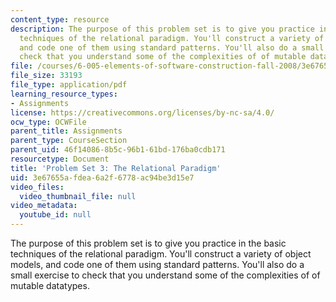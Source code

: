 ```yaml
---
content_type: resource
description: The purpose of this problem set is to give you practice in the basic
  techniques of the relational paradigm. You'll construct a variety of object models,
  and code one of them using standard patterns. You'll also do a small exercise to
  check that you understand some of the complexities of of mutable datatypes.
file: /courses/6-005-elements-of-software-construction-fall-2008/3e67655afdea6a2f6778ac94be3d15e7_MIT6_005f08_pset03.pdf
file_size: 33193
file_type: application/pdf
learning_resource_types:
- Assignments
license: https://creativecommons.org/licenses/by-nc-sa/4.0/
ocw_type: OCWFile
parent_title: Assignments
parent_type: CourseSection
parent_uid: 46f14086-8b5c-96b1-61bd-176ba0cdb171
resourcetype: Document
title: 'Problem Set 3: The Relational Paradigm'
uid: 3e67655a-fdea-6a2f-6778-ac94be3d15e7
video_files:
  video_thumbnail_file: null
video_metadata:
  youtube_id: null
---
```

The purpose of this problem set is to give you practice in the basic techniques of the relational paradigm. You'll construct a variety of object models, and code one of them using standard patterns. You'll also do a small exercise to check that you understand some of the complexities of of mutable datatypes.